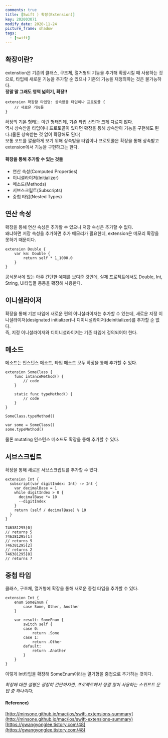 ```yaml
---
comments: true
title: [Swift ) 확장(Extension)]
key: 202003071
modify_date: 2020-11-24
picture_frame: shadow
tags:
  - [swift]
---
```

 
## 확장이란?
 
extenstion은 기존의 클래스, 구조체, 열거형의 기능을 추가해 확장시킬 때 사용하는 것으로, 타입에 새로운 기능을 추가할 순 있으나 기존의 기능을 재정의하는 것은 불가능하다.   
**정말 말 그래도 영역 넓히기, 확장!!**   
 
```
extension 확장할 타입명: 상속받을 타입이나 프로토콜 {
    // 새로운 기능들
}
```
확장의 기본 형태는 이런 형태인데, 기존 타입 선언과 크게 다르지 않다.   
역시 상속받을 타입이나 프로토콜이 있다면 확장을 통해 상속받아 기능을 구현해도 된다.(물론 상속받는 것 없이 확장해도 된다)   
보통 코드를 깔끔하게 보기 위해 상속받을 타입이나 프로토콜은 확장을 통해 상속받고 extension에서 기능을 구현하고는 한다.
    
    
#### 확장을 통해 추가할 수 있는 것들
 
- 연산 속성(Computed Properties)
- 이니셜라이저(Initializer)
- 메소드(Methods)
- 서브스크립트(Subscripts)
- 중첩 타입(Nested Types)
 
## 연산 속성
 
확장을 통해 연산 속성은 추가할 수 있으나 저장 속성은 추가할 수 없다.   
왜냐하면 저장 속성을 추가하면 추가 메모리가 필요한데, extension은 메모리 확장을 못하기 때문이다.
```
extension Double {
    var km: Double {
        return self * 1_1000.0
    }
}
```
공식문서에 있는 아주 간단한 예제를 보여준 것인데, 실제 프로젝트에서도 Double, Int, String, UI타입들 등등을 확장해 사용한다.
 
## 이니셜라이저
 
확장을 통해 기본 타입에 새로운 편의 이니셜라이저는 추가할 수 있는데, 새로운 지정 이니셜라이저(designated initializer)나 디이니셜라이저(deinitializer)를 추가할 순 없다.   
즉, 지정 이니셜라이저와 디이니셜라이저는 기존 타입에 정의되어야 한다.
 
## 메소드
 
메소드는 인스턴스 메소드, 타입 메소드 모두 확장을 통해 추가할 수 있다.
```
extension SomeClass {
    func intanceMethod() {
        // code
    }
    
    static func typeMethod() {
        // code
    }
}
 
SomeClass.typeMethod()
 
var some = SomeClass()
some.typeMethod()
```
물론 mutating 인스턴스 메소드도 확장을 통해 추가할 수 있다.
 
## 서브스크립트
 
확장을 통해 새로운 서브스크립트를 추가할 수 있다.
```
extension Int {
  subscript(var digitIndex: Int) -> Int {
    var decimalBase = 1
    while digitIndex > 0 {
      decimalBase *= 10
      --digitIndex
    }
    return (self / decimalBase) % 10
  }
}
 
746381295[0]
// returns 5
746381295[1]
// returns 9
746381295[2]
// returns 2
746381295[8]
// returns 7
```
 
## 중첩 타입
 
클래스, 구조체, 열거형에 확장을 통해 새로운 중첩 타입을 추가할 수 있다.
```
extension Int {
    enum SomeEnum {
        case Some, Other, Another
    }
    
    var result: SomeEnum {
        switch self {
        case 0:
            return .Some
        case 1:
            return .Other
        default:
            return .Another
        }
    }
}
```
이렇게 Int타입을 확장해 SomeEnum이라는 열거형을 중첩으로 추가하는 것이다.
    
    
*확장에 대한 설명은 굉장히 간단하지만, 프로젝트에서 정말 많이 사용하는 스위프트 문법 중 하나이다.*
    
    
#### Reference)
 
[http://minsone.github.io/mac/ios/swift-extensions-summary](http://minsone.github.io/mac/ios/swift-extensions-summary)   
[https://gwangyonglee.tistory.com/48](https://gwangyonglee.tistory.com/48)
